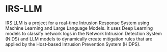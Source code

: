 # IRS-LLM
IRS LLM is a project for a real-time Intrusion Response System using Machine Learning and Large Language Models. It uses Deep Learning models to classify network logs in the Network Intrusion Detection System (NIDS) and LLM models to dynamically create mitigation rules that are applied by the Host-based Intrusion Prevention System (HIDPS).
